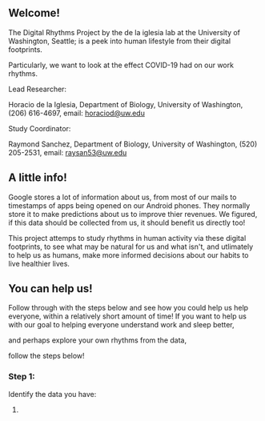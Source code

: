 ## Welcome!

The Digital Rhythms Project by the de la iglesia lab at the University of Washington, Seattle; is a peek into human lifestyle from their digital footprints. 

Particularly, we want to look at the effect COVID-19 had on our work rhythms.

Lead Researcher: 

Horacio de la Iglesia, Department of Biology, University of Washington, (206) 616-4697, email: horaciod@uw.edu

Study Coordinator: 

Raymond Sanchez, Department of Biology, University of Washington, (520) 205-2531, email: raysan53@uw.edu

## A little info!

Google stores a lot of information about us, from most of our mails to timestamps of apps being opened on our Android phones. They normally store it to make predictions about us to improve thier revenues. We figured, if this data should be collected from us, it should benefit us directly too! 

This project attemps to study rhythms in human activity via these digital footprints, to see what may be natural for us and what isn't, and utlimately to help us as humans, make more informed decisions about our habits to live healthier lives.



## You can help us!

Follow through with the steps below and see how you could help us help everyone, within a relatively short amount of time!
If you want to help us with our goal to helping everyone understand work and sleep better, 

and perhaps explore your own rhythms from the data, 

follow the steps below!

### Step 1:

Identify the data you have: 

1. 
